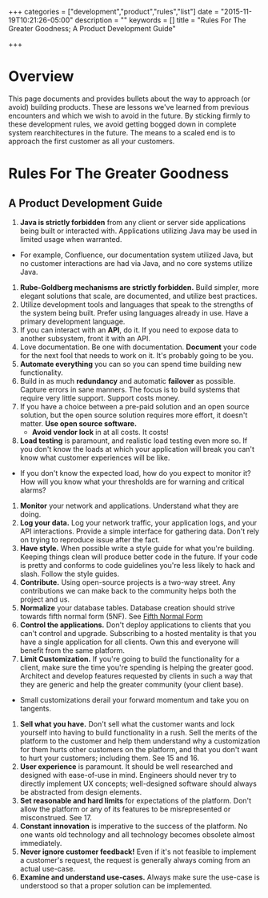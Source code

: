 +++
categories = ["development","product","rules","list"]
date = "2015-11-19T10:21:26-05:00"
description = ""
keywords = []
title = "Rules For The Greater Goodness; A Product Development Guide"

+++


# Overview
This page documents and provides bullets about the way to approach (or avoid) building products. These are lessons we've learned from previous encounters and which we wish to avoid in the future. By sticking firmly to these development rules, we avoid getting bogged down in complete system rearchitectures in the future. The means to a scaled end is to approach the first customer as all your customers.
# Rules For The Greater Goodness
## A Product Development Guide
1. **Java is strictly forbidden** from any client or server side applications being built or interacted with. Applications utilizing Java may be used in limited usage when warranted.
  * For example, Confluence, our documentation system utilized Java, but no customer interactions are had via Java, and no core systems utilize Java.
1. **Rube-Goldberg mechanisms are strictly forbidden.** Build simpler, more elegant solutions that scale, are documented, and utilize best practices.
1. Utilize development tools and languages that speak to the strengths of the system being built. Prefer using languages already in use. Have a primary development language.
1. If you can interact with an **API**, do it. If you need to expose data to another subsystem, front it with an API.
1. Love documentation. Be one with documentation. **Document** your code for the next fool that needs to work on it. It's probably going to be you.
1. **Automate everything** you can so you can spend time building new functionality.
1. Build in as much **redundancy** and automatic **failover** as possible. Capture errors in sane manners. The focus is to build systems that require very little support. Support costs money.
1. If you have a choice between a pre-paid solution and an open source solution, but the open source solution requires more effort, it doesn't matter. **Use open source software.**
   * **Avoid vendor lock** in at all costs. It costs!
1. **Load testing** is paramount, and realistic load testing even more so.  If you don't know the loads at which your application will break you can't know what customer experiences will be like.
  * If you don't know the expected load, how do you expect to monitor it? How will you know what your thresholds are for warning and critical alarms?
1. **Monitor** your network and applications. Understand what they are doing.
1. **Log your data.** Log your network traffic, your application logs, and your API interactions. Provide a simple interface for gathering data. Don't rely on trying to reproduce issue after the fact.
1. **Have style.** When possible write a style guide for what you're building. Keeping things clean will produce better code in the future. If your code is pretty and conforms to code guidelines you're less likely to hack and slash. Follow the style guides.
1. **Contribute.** Using open-source projects is a two-way street. Any contributions we can make back to the community helps both the project and us.
1. **Normalize** your database tables. Database creation should strive towards fifth normal form (5NF). See [Fifth Normal Form](http://en.wikipedia.org/wiki/Fifth_normal_form)
1. **Control the applications.** Don't deploy applications to clients that you can't control and upgrade. Subscribing to a hosted mentality is that you have a single application for all clients. Own this and everyone will benefit from the same platform.
1. **Limit Customization.** If you're going to build the functionality for a client, make sure the time you're spending is helping the greater good. Architect and develop features requested by clients in such a way that they are generic and help the greater community (your client base).
  * Small customizations derail your forward momentum and take you on tangents.
1. **Sell what you have.** Don't sell what the customer wants and lock yourself into having to build functionality in a rush. Sell the merits of the platform to the customer and help them understand why a customization for them hurts other customers on the platform, and that you don't want to hurt your customers; including them. See 15 and 16.
1. **User experience** is paramount. It should be well researched and designed with ease-of-use in mind. Engineers should never try to directly implement UX concepts; well-designed software should always be abstracted from design elements.
1. **Set reasonable and hard limits** for expectations of the platform. Don't allow the platform or any of its features to be misrepresented or misconstrued. See 17.
1. **Constant innovation** is imperative to the success of the platform. No one wants old technology and all technology becomes obsolete almost immediately.
1. **Never ignore customer feedback!** Even if it's not feasible to implement a customer's request, the request is generally always coming from an actual use-case.
1. **Examine and understand use-cases.** Always make sure the use-case is understood so that a proper solution can be implemented.
